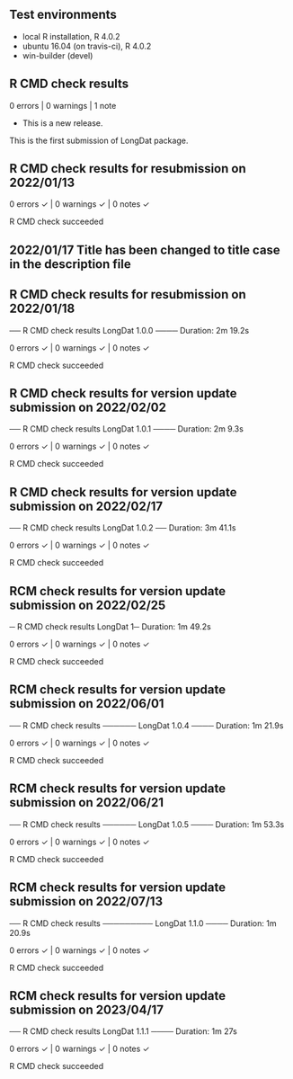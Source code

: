 ## Test environments
* local R installation, R 4.0.2
* ubuntu 16.04 (on travis-ci), R 4.0.2
* win-builder (devel)

## R CMD check results 

0 errors | 0 warnings | 1 note

* This is a new release.

This is the first submission of LongDat package.

## R CMD check results for resubmission on 2022/01/13

0 errors ✓ | 0 warnings ✓ | 0 notes ✓

R CMD check succeeded

## 2022/01/17 Title has been changed to title case in the description file

## R CMD check results for resubmission on 2022/01/18
── R CMD check results  LongDat 1.0.0 ────
Duration: 2m 19.2s

0 errors ✓ | 0 warnings ✓ | 0 notes ✓

R CMD check succeeded

## R CMD check results for version update submission on 2022/02/02
── R CMD check results  LongDat 1.0.1 ────
Duration: 2m 9.3s

0 errors ✓ | 0 warnings ✓ | 0 notes ✓

R CMD check succeeded

## R CMD check results for version update submission on 2022/02/17
── R CMD check results  LongDat 1.0.2 ──
Duration: 3m 41.1s

0 errors ✓ | 0 warnings ✓ | 0 notes ✓

R CMD check succeeded

## RCM check results for version update submission on 2022/02/25
─ R CMD check results  LongDat 1─
Duration: 1m 49.2s

0 errors ✓ | 0 warnings ✓ | 0 notes ✓

R CMD check succeeded

## RCM check results for version update submission on 2022/06/01
── R CMD check results ────── LongDat 1.0.4 ────
Duration: 1m 21.9s

0 errors ✓ | 0 warnings ✓ | 0 notes ✓

R CMD check succeeded

## RCM check results for version update submission on 2022/06/21
── R CMD check results ────── LongDat 1.0.5 ────
Duration: 1m 53.3s

0 errors ✓ | 0 warnings ✓ | 0 notes ✓

R CMD check succeeded

## RCM check results for version update submission on 2022/07/13
── R CMD check results ───────── LongDat 1.1.0 ────
Duration: 1m 20.9s

0 errors ✓ | 0 warnings ✓ | 0 notes ✓

R CMD check succeeded

## RCM check results for version update submission on 2023/04/17
── R CMD check results  LongDat 1.1.1 ────
Duration: 1m 27s

0 errors ✓ | 0 warnings ✓ | 0 notes ✓

R CMD check succeeded

